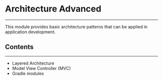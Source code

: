 # Architecture Advanced
***
This module provides basic architecture patterns that can be applied in application development.

## Contents
***
* Layered Architecture
* Model View Controller (MVC)
* Gradle modules
